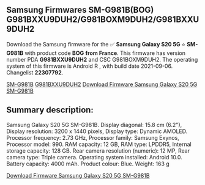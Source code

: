 <h2>Samsung Firmwares SM-G981B(BOG) G981BXXU9DUH2/G981BOXM9DUH2/G981BXXU9DUH2</h2>
Download the Samsung firmware for the ✅ <strong>Samsung Galaxy S20 5G </strong> ⭐ <strong>SM-G981B</strong> with product code <strong>BOG</strong> <strong> from France</strong>. This firmware has version number PDA <strong>G981BXXU9DUH2</strong> and CSC G981BOXM9DUH2. The operating system of this firmware is Android R , with build date 2021-09-06. Changelist <strong>22307792</strong>.


[SM-G981B](https://samfirm.shop/samsung/model/SM-G981B)
[G981BXXU9DUH2](https://samfirm.shop/samsung/pda/G981BXXU9DUH2)
[Download Firmware Samsung Galaxy S20 5G SM-G981B](https://samfirm.shop/samsung/firmware/453963)
<h2>Summary description:</h2>
<p>Samsung Galaxy S20 5G SM-G981B. Display diagonal: 15.8 cm (6.2"), Display resolution: 3200 x 1440 pixels, Display type: Dynamic AMOLED. Processor frequency: 2.73 GHz, Processor family: Samsung Exynos, Processor model: 990. RAM capacity: 12 GB, RAM type: LPDDR5, Internal storage capacity: 128 GB. Rear camera resolution (numeric): 12 MP, Rear camera type: Triple camera. Operating system installed: Android 10.0. Battery capacity: 4000 mAh. Product colour: Blue. Weight: 163 g</p>


[Download Firmware Samsung Galaxy S20 5G SM-G981B](https://samfirm.shop/samsung/firmware/453963)
